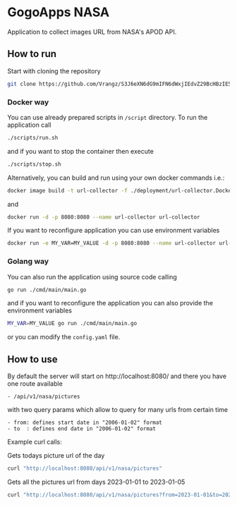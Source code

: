 # GogoApps NASA

Application to collect images URL from NASA's APOD API.

## How to run

Start with cloning the repository

```bash
git clone https://github.com/Vrangz/S3J6eXN6dG9mIFN6dWxjIEdvZ29BcHBzIE5BU0E-.git
```

### Docker way

You can use already prepared scripts in `/script` directory. To run the application call

```bash
./scripts/run.sh
```

and if you want to stop the container then execute

```bash
./scripts/stop.sh
```

Alternatively, you can build and run using your own docker commands i.e.:

```bash
docker image build -t url-collector -f ./deployment/url-collector.Dockerfile .
```

and 

```bash
docker run -d -p 8080:8080 --name url-collector url-collector
```

If you want to reconfigure application you can use environment variables

```bash
docker run -e MY_VAR=MY_VALUE -d -p 8080:8080 --name url-collector url-collector
```

### Golang way

You can also run the application using source code calling

```bash
go run ./cmd/main/main.go
```

and if you want to reconfigure the application you can also provide the environment variables

```bash
MY_VAR=MY_VALUE go run ./cmd/main/main.go
```

or you can modify the `config.yaml` file.

## How to use

By default the server will start on http://localhost:8080/ and there you have one route available

```
- /api/v1/nasa/pictures
```

with two query params which allow to query for many urls from certain time

```
- from: defines start date in "2006-01-02" format
- to  : defines end date in "2006-01-02" format
```

Example curl calls:

Gets todays picture url of the day
```bash
curl "http://localhost:8080/api/v1/nasa/pictures"
```

Gets all the pictures url from days 2023-01-01 to 2023-01-05
```bash
curl "http://localhost:8080/api/v1/nasa/pictures?from=2023-01-01&to=2023-01-05"
```
